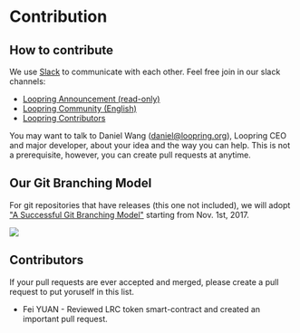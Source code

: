 # Contribution

## How to contribute

We use [Slack](slack.com) to communicate with each other. Feel free join in our slack channels:

- [Loopring Announcement (read-only)](https://loopring-team.slack.com/messages/C60UCUECV)
- [Loopring Community (English)](https://loopring-team.slack.com/messages/C6NTLGX3P)
- [Loopring Contributors](https://loopring-team.slack.com/messages/G77R2BQUV)

You may want to talk to Daniel Wang ([daniel@loopring.org](mailto:daniel@loopring.org)), Loopring CEO and major developer, about your idea and the way you can help. This is not a prerequisite, however, you can create pull requests at anytime.

## Our Git Branching Model

For git repositories that have releases (this one not included), we will adopt ["A Successful Git Branching Model"](http://nvie.com/posts/a-successful-git-branching-model/) starting from Nov. 1st, 2017.

![](img/git-branching-model.png)

## Contributors

If your pull requests are ever accepted and merged, please create a pull request to put yoruself in this list.

- Fei YUAN -  Reviewed LRC token smart-contract and created an important pull request.